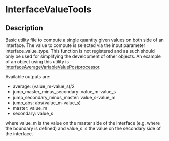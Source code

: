 # InterfaceValueTools

## Description

Basic utility file to compute a single quantity given values on both side of an interface. The value to compute is selected via the input parameter
interface_value_type. This function is not registered and as such should only be used for simplifying the development of other objects.
An example of an object using this utility is  [InterfaceAverageVariableValuePostprocessor](/InterfaceAverageVariableValuePostprocessor.md).

Available outputs are:
* average: (value_m-value_s)/2
* jump_master_minus_secondary: value_m-value_s
* jump_secondary_minus_master: value_s-value_m
* jump_abs: abs(value_m-value_s)
* master: value_m
* secondary: value_s

where value_m is the value on the master side of the interface (e.g. where the boundary is defined) and value_s is the value on the secondary side of the interface.
